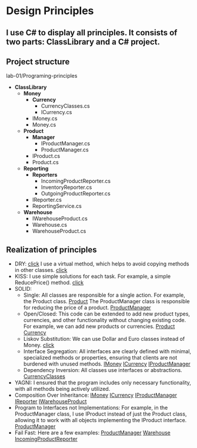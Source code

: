 # Design Principles

## I use C# to display all principles. It consists of two parts: ClassLibrary and a C# project.

## Project structure

lab-01/Programing-principles
- **ClassLibrary**
  - **Money**
    - **Currency**
      - CurrencyClasses.cs
      - ICurrency.cs
    - IMoney.cs
    - Money.cs
  - **Product**
    - **Manager**
      - IProductManager.cs
      - ProductManager.cs
    - IProduct.cs
    - Product.cs
  - **Reporting**
    - **Reporters**
      - IncomingProductReporter.cs
      - InventoryReporter.cs
      - OutgoingProductReporter.cs
    - IReporter.cs
    - ReportingService.cs
  - **Warehouse**
    - IWarehouseProduct.cs
    - Warehouse.cs
    - WarehouseProduct.cs

## Realization of principles

- DRY: [click](./ClassLibrary/Money/Money.cs#L21) I use a virtual method, which helps to avoid copying methods in other classes. [click](./ClassLibrary/Money/CurrencyClasses.cs#L21)
- KISS: I use simple solutions for each task. For example, a simple ReducePrice() method. [click](./ClassLibrary/Product/Manager/ProductManager.cs)
- SOLID:
  - Single: All classes are responsible for a single action. For example, the Product class. [Product](./ClassLibrary/Product/Product.cs#L13) The ProductManager class is responsible for reducing the price of a product. [ProductManager](./ClassLibrary/Product/Product/Manager/ProductManager.cs#L9)
  - Open/Closed: This code can be extended to add new product types, currencies, and other functionality without changing existing code. For example, we can add new products or currencies. [Product](./ClassLibrary/Product/IProduct.cs#L13) [Currency](./ClassLibrary/Money/Currency/ICurrency.cs#L9)
  - Liskov Substitution: We can use Dollar and Euro classes instead of Money. [click](./ClassLibrary/Money/Currency/CurrencyClasses.cs#L10)
  - Interface Segregation: All interfaces are clearly defined with minimal, specialized methods or properties, ensuring that clients are not burdened with unused methods. [IMoney](./ClassLibrary/Money) [ICurrency](./ClassLibrary/Money/Currency) [IProductManager](./ClassLibrary/Product/Manager)
  - Dependency Inversion: All classes use interfaces or abstractions. [CurrencyClasses](./ClassLibrary/Money/Currency/CurrencyClasses.cs)
- YAGNI: I ensured that the program includes only necessary functionality, with all methods being actively utilized.
- Composition Over Inheritance: [IMoney](./ClassLibrary/Money) [ICurrency](./ClassLibrary/Money/Currency) [IProductManager](./ClassLibrary/Product/Manager) [IReporter](./ClassLibrary/Reporting/IReporter.cs) [IWarehouseProduct](./ClassLibrary/Warehouse/IWarehouseProduct.cs)
- Program to Interfaces not Implementations: For example, in the ProductManager class, I use IProduct instead of just the Product class, allowing it to work with all objects implementing the IProduct interface. [ProductManager](./ClassLibrary/Product/Manager/ProductManager.cs#L9)
- Fail Fast: Here are a few examples: [ProductManager](./ClassLibrary/Product/Manager/ProductManager.cs#L11) [Warehouse](./ClassLibrary/Warehouse/Warehouse.cs#L22) [IncomingProductReporter](./ClassLibrary/Reporting/Reporters/IncomingProductReporter.cs.cs#L26)
